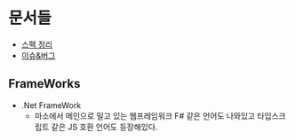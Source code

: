 # 문서들

- [스펙 정리](/Compiler/C%23%20C%2B%2B%20C/SPEC.md)
- [이슈&버그](/Compiler/C%23%20C%2B%2B%20C/ISSUE%26BUG.md)

## FrameWorks

- .Net FrameWork
  - 마소에서 메인으로 밀고 있는 웹프레임워크 F# 같은 언어도 나와있고 타입스크립트 같은 JS 호환 언어도 등장해있다.
